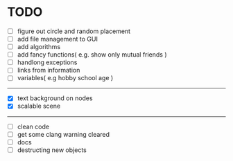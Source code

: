 # TODO
- [ ] figure out circle and random placement
- [ ] add file management to GUI
- [ ] add algorithms
- [ ] add fancy functions( e.g. show only mutual friends )
- [ ] handlong exceptions
- [ ] links from information
- [ ] variables( e.g hobby school age )
---
- [x] text background on nodes
- [x] scalable scene
---
- [ ] clean code
- [ ] get some clang warning cleared
- [ ] docs
- [ ] destructing new objects